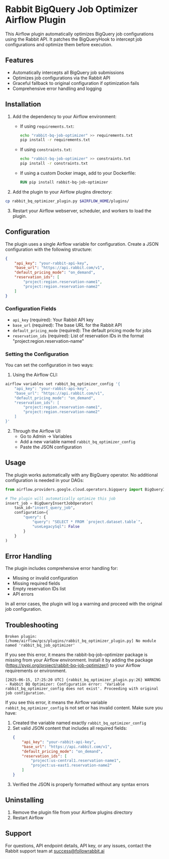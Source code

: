 # Rabbit BigQuery Job Optimizer Airflow Plugin

This Airflow plugin automatically optimizes BigQuery job configurations using the Rabbit API. It patches the BigQueryHook to intercept job configurations and optimize them before execution.

## Features

- Automatically intercepts all BigQuery job submissions
- Optimizes job configurations via the Rabbit API
- Graceful fallback to original configuration if optimization fails
- Comprehensive error handling and logging

## Installation

1. Add the dependency to your Airflow environment:
   - If using `requirements.txt`:
     ```bash
     echo "rabbit-bq-job-optimizer" >> requirements.txt
     pip install -r requirements.txt
     ```
   - If using `constraints.txt`:
     ```bash
     echo "rabbit-bq-job-optimizer" >> constraints.txt
     pip install -r constraints.txt
     ```
   - If using a custom Docker image, add to your Dockerfile:
     ```dockerfile
     RUN pip install rabbit-bq-job-optimizer
     ```

2. Add the plugin to your Airflow plugins directory:
```bash
cp rabbit_bq_optimizer_plugin.py $AIRFLOW_HOME/plugins/
```

3. Restart your Airflow webserver, scheduler, and workers to load the plugin.

## Configuration

The plugin uses a single Airflow variable for configuration. Create a JSON configuration with the following structure:

```json
{
    "api_key": "your-rabbit-api-key",
    "base_url": "https://api.rabbit.com/v1",
    "default_pricing_mode": "on_demand",
    "reservation_ids": [
        "project:region.reservation-name1",
        "project:region.reservation-name2"
    ]
}
```

### Configuration Fields

- `api_key` (required): Your Rabbit API key
- `base_url` (required): The base URL for the Rabbit API
- `default_pricing_mode` (required): The default pricing mode for jobs
- `reservation_ids` (required): List of reservation IDs in the format "project:region.reservation-name"

### Setting the Configuration

You can set the configuration in two ways:

1. Using the Airflow CLI:
```bash
airflow variables set rabbit_bq_optimizer_config '{
    "api_key": "your-rabbit-api-key",
    "base_url": "https://api.rabbit.com/v1",
    "default_pricing_mode": "on_demand",
    "reservation_ids": [
        "project:region.reservation-name1",
        "project:region.reservation-name2"
    ]
}'
```

2. Through the Airflow UI:
   - Go to Admin -> Variables
   - Add a new variable named `rabbit_bq_optimizer_config`
   - Paste the JSON configuration

## Usage

The plugin works automatically with any BigQuery operator. No additional configuration is needed in your DAGs:

```python
from airflow.providers.google.cloud.operators.bigquery import BigQueryInsertJobOperator

# The plugin will automatically optimize this job
insert_job = BigQueryInsertJobOperator(
    task_id="insert_query_job",
    configuration={
        "query": {
            "query": "SELECT * FROM `project.dataset.table`",
            "useLegacySql": False
        }
    }
)
```

## Error Handling

The plugin includes comprehensive error handling for:
- Missing or invalid configuration
- Missing required fields
- Empty reservation IDs list
- API errors

In all error cases, the plugin will log a warning and proceed with the original job configuration.

## Troubleshooting

```
Broken plugin: [/home/airflow/gcs/plugins/rabbit_bq_optimizer_plugin.py] No module named 'rabbit_bq_job_optimizer'
```

If you see this error, it means the rabbit-bq-job-optimizer package is missing from your Airflow environment. Install it by adding the package (https://pypi.org/project/rabbit-bq-job-optimizer/) to your Airflow requirements or environment.

```
[2025-06-15, 17:25:20 UTC] {rabbit_bq_optimizer_plugin.py:26} WARNING - Rabbit BQ Optimizer: Configuration error: 'Variable rabbit_bq_optimizer_config does not exist'. Proceeding with original job configuration.
```

If you see this error, it means the Airflow variable `rabbit_bq_optimizer_config` is not set or has invalid content. Make sure you have:

1. Created the variable named exactly `rabbit_bq_optimizer_config`
2. Set valid JSON content that includes all required fields:
   ```json
   {
       "api_key": "your-rabbit-api-key", 
       "base_url": "https://api.rabbit.com/v1",
       "default_pricing_mode": "on_demand",
       "reservation_ids": [
           "project:us-central1.reservation-name1",
           "project:us-east1.reservation-name2"
       ]
   }
   ```
3. Verified the JSON is properly formatted without any syntax errors


## Uninstalling

1. Remove the plugin file from your Airflow plugins directory
2. Restart Airflow

## Support

For questions, API endpoint details, API key, or any issues, contact the Rabbit support team at success@followrabbit.ai

